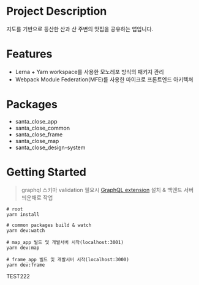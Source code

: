# Project Description

지도를 기반으로 등산한 산과 산 주변의 맛집을 공유하는 앱입니다.

# Features

- Lerna + Yarn workspace를 사용한 모노레포 방식의 패키지 관리
- Webpack Module Federation(MFE)를 사용한 마이크로 프론트엔드 아키텍쳐

# Packages

- santa_close_app
- santa_close_common
- santa_close_frame
- santa_close_map
- santa_close_design-system

# Getting Started

> graphql 스키마 validation 필요시 [GraphQL extension](https://marketplace.visualstudio.com/items?itemName=GraphQL.vscode-graphql) 설치 & 백엔드 서버 띄운채로 작업

```shell
# root
yarn install

# common packages build & watch
yarn dev:watch

# map_app 빌드 및 개발서버 시작(localhost:3001)
yarn dev:map

# frame_app 빌드 및 개발서버 시작(localhost:3000)
yarn dev:frame
```

TEST222
